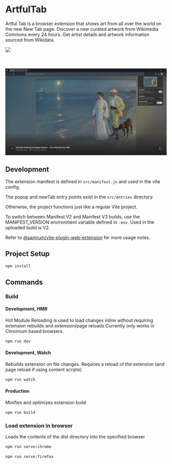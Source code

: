 # ArtfulTab

Artful Tab is a browser extension that shows art from all over the world on the new New Tab page. Discover a new curated artwork from Wikimedia Commons every 24 hours. Get artist details and artwork information sourced from Wikidata.

[<img src="https://blog.mozilla.org/addons/files/2020/04/get-the-addon-fx-apr-2020.svg" width=170px>](https://addons.mozilla.org/en-US/firefox/addon/artful-tab/)

\
\
![Artful Tab](./docs/Screenshot-Firefox.png)

## Development

The extension manifest is defined in `src/manifest.js` and used in the vite config.

The popup and newTab entry points exist in the `src/entries` directory. 

Otherwise, the project functions just like a regular Vite project.

To switch between Manifest V2 and Manifest V3 builds, use the MANIFEST_VERSION environment variable defined in `.env`. Used in the uploaded build is V2.

Refer to [@samrum/vite-plugin-web-extension](https://github.com/samrum/vite-plugin-web-extension) for more usage notes.

## Project Setup

```sh
npm install
```

## Commands
### Build
#### Development, HMR

Hot Module Reloading is used to load changes inline without requiring extension rebuilds and extension/page reloads
Currently only works in Chromium based browsers.
```sh
npm run dev
```

#### Development, Watch

Rebuilds extension on file changes. Requires a reload of the extension (and page reload if using content scripts)
```sh
npm run watch
```

#### Production

Minifies and optimizes extension build
```sh
npm run build
```

### Load extension in browser

Loads the contents of the dist directory into the specified browser
```sh
npm run serve:chrome
```

```sh
npm run serve:firefox
```
